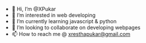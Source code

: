 - 👋 Hi, I’m @XPukar
- 👀 I’m interested in web developing
- 🌱 I’m currently learning javascript & python
- 💞️ I’m looking to collaborate on developing webpages
- 📫 How to reach me @ xresthapukar@gmail.com

<!---
XPukar/XPukar is a ✨ special ✨ repository because its `README.md` (this file) appears on your GitHub profile.
You can click the Preview link to take a look at your changes.
--->
